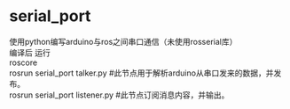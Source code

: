 # serial_port  
使用python编写arduino与ros之间串口通信（未使用rosserial库）  
编译后 运行  
roscore  
rosrun serial_port talker.py  #此节点用于解析arduino从串口发来的数据，并发布。  
rosrun serial_port listener.py #此节点订阅消息内容，并输出。  
 
